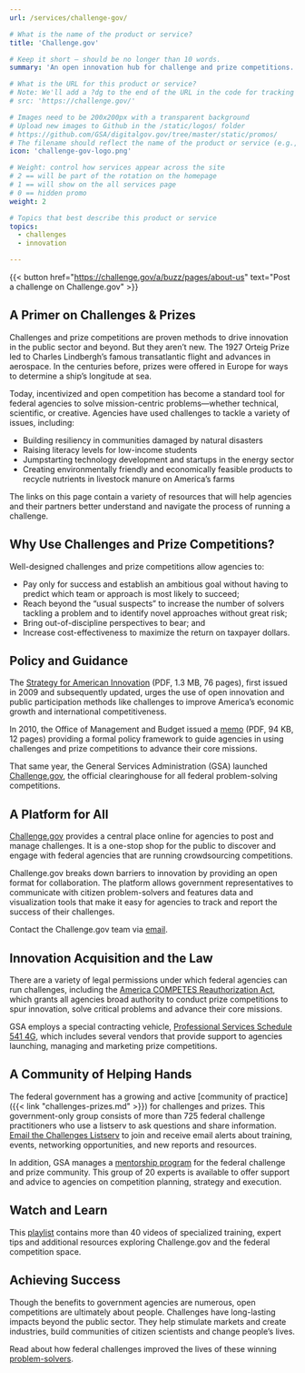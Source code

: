 ```yaml
---
url: /services/challenge-gov/

# What is the name of the product or service?
title: 'Challenge.gov'

# Keep it short — should be no longer than 10 words.
summary: 'An open innovation hub for challenge and prize competitions.'

# What is the URL for this product or service?
# Note: We'll add a ?dg to the end of the URL in the code for tracking purposes
# src: 'https://challenge.gov/'

# Images need to be 200x200px with a transparent background
# Upload new images to Github in the /static/logos/ folder
# https://github.com/GSA/digitalgov.gov/tree/master/static/promos/
# The filename should reflect the name of the product or service (e.g., challenge-gov.png)
icon: 'challenge-gov-logo.png'

# Weight: control how services appear across the site
# 2 == will be part of the rotation on the homepage
# 1 == will show on the all services page
# 0 == hidden promo
weight: 2

# Topics that best describe this product or service
topics:
  - challenges
  - innovation

---
```


{{< button href="https://challenge.gov/a/buzz/pages/about-us" text="Post a challenge on Challenge.gov" >}}

## **A Primer on Challenges & Prizes**

Challenges and prize competitions are proven methods to drive innovation in the public sector and beyond. But they aren’t new. The 1927 Orteig Prize led to Charles Lindbergh’s famous transatlantic flight and advances in aerospace. In the centuries before, prizes were offered in Europe for ways to determine a ship’s longitude at sea.

Today, incentivized and open competition has become a standard tool for federal agencies to solve mission-centric problems—whether technical, scientific, or creative. Agencies have used challenges to tackle a variety of issues, including:

  * Building resiliency in communities damaged by natural disasters
  * Raising literacy levels for low-income students
  * Jumpstarting technology development and startups in the energy sector
  * Creating environmentally friendly and economically feasible products to recycle nutrients in livestock manure on America’s farms

The links on this page contain a variety of resources that will help agencies and their partners better understand and navigate the process of running a challenge.

## Why Use Challenges and Prize Competitions?

Well-designed challenges and prize competitions allow agencies to:

  * Pay only for success and establish an ambitious goal without having to predict which team or approach is most likely to succeed;
  * Reach beyond the “usual suspects” to increase the number of solvers tackling a problem and to identify novel approaches without great risk;
  * Bring out-of-discipline perspectives to bear; and
  * Increase cost-effectiveness to maximize the return on taxpayer dollars.

## Policy and Guidance

The [Strategy for American Innovation](https://obamawhitehouse.archives.gov/sites/default/files/uploads/InnovationStrategy.pdf) (PDF, 1.3 MB, 76 pages), first issued in 2009 and subsequently updated, urges the use of open innovation and public participation methods like challenges to improve America’s economic growth and international competitiveness.

In 2010, the Office of Management and Budget issued a [memo](https://www.whitehouse.gov/sites/whitehouse.gov/files/omb/memoranda/2010/m10-11.pdf) (PDF, 94 KB, 12 pages) providing a formal policy framework to guide agencies in using challenges and prize competitions to advance their core missions.

That same year, the General Services Administration (GSA) launched [Challenge.gov](http://challenge.gov/), the official clearinghouse for all federal problem-solving competitions.

## A Platform for All

[Challenge.gov](http://challenge.gov/) provides a central place online for agencies to post and manage challenges. It is a one-stop shop for the public to discover and engage with federal agencies that are running crowdsourcing competitions.

Challenge.gov breaks down barriers to innovation by providing an open format for collaboration. The platform allows government representatives to communicate with citizen problem-solvers and features data and visualization tools that make it easy for agencies to track and report the success of their challenges.

Contact the Challenge.gov team via [email](mailto:challenge@gsa.gov "challenge at g s a dot gov").

## Innovation Acquisition and the Law

There are a variety of legal permissions under which federal agencies can run challenges, including the [America COMPETES Reauthorization Act](https://www.congress.gov/bill/111th-congress/house-bill/5116), which grants all agencies broad authority to conduct prize competitions to spur innovation, solve critical problems and advance their core missions.

GSA employs a special contracting vehicle, [Professional Services Schedule 541 4G](http://www.gsaelibrary.gsa.gov/ElibMain/sinDetails.do?scheduleNumber=00CORP&specialItemNumber=541+4G&executeQuery=YES), which includes several vendors that provide support to agencies launching, managing and marketing prize competitions.

## A Community of Helping Hands

The federal government has a growing and active [community of practice]({{< link "challenges-prizes.md" >}}) for challenges and prizes. This government-only group consists of more than 725 federal challenge practitioners who use a listserv to ask questions and share information. [Email the Challenges Listserv](mailto:challenges@listserv.gsa.gov "challenges at listserv dot g s a dot gov") to join and receive email alerts about training, events, networking opportunities, and new reports and resources.

In addition, GSA manages a [mentorship program](https://www.challenge.gov/mentors/) for the federal challenge and prize community. This group of 20 experts is available to offer support and advice to agencies on competition planning, strategy and execution.

## Watch and Learn

This [playlist](https://www.youtube.com/playlist?list=PLd9b-GuOJ3nFeJeAHAn3Z5opohjxIw8OC) contains more than 40 videos of specialized training, expert tips and additional resources exploring Challenge.gov and the federal competition space.

## Achieving Success

Though the benefits to government agencies are numerous, open competitions are ultimately about people. Challenges have long-lasting impacts beyond the public sector. They help stimulate markets and create industries, build communities of citizen scientists and change people’s lives.

Read about how federal challenges improved the lives of these winning [problem-solvers](https://www.challenge.gov/success-stories/).
